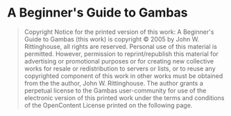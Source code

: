 # A Beginner's Guide to Gambas
> Copyright Notice for the printed version of this work:
A Beginner's Guide to Gambas (this work) is copyright © 2005 by John W.
Rittinghouse, all rights are reserved. Personal use of this material is permitted.
However, permission to reprint/republish this material for advertising or promotional
purposes or for creating new collective works for resale or redistribution to servers or
lists, or to reuse any copyrighted component of this work in other works must be
obtained from the the author, John W. Rittinghouse. The author grants a perpetual
license to the Gambas user-community for use of the electronic version of this printed
work under the terms and conditions of the OpenContent License printed on the
following page.
> 